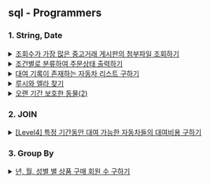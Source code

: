 ## sql - Programmers

### 1. String, Date

<details> 
<summary>
<a href="src/string_date/164671.sql"> 조회수가 가장 많은 중고거래 게시판의 첨부파일 조회하기 </a>
</summary> 
<ul>
<li><p>배운점</p>
<ul>
<li>view, views 는 예약어다!</li>
<li>where 절에 IN 키워드로 여러개 ROW를 비교 가능하다. +) 이게 더 시멘틱적인거같음.. FROM 절대 여러개 넣는 것 보다 좋아보여요! 멘토님 짱</li>
</ul>
</li>
<li><p>배운 키워드</p>
<ul>
<li>WHRER 절 IN</li>
<li>문자열 연결 : CONCAT</li>
</ul>
</li>
</ul>
</details>

<details> 
<summary>
<a href="src/string_date/131113.sql">조건별로 분류하여 주문상태 출력하기</a>
</summary>
<ul>
<li>배운점<ul>
<li>DATE_FORMAT(컬럼명, FORMAT)</li>
<li>IF 다중문으로 조건절 설정하기</li>
<li>문자열도 비교문이 가능하다. </li>
</ul>
</li>
<li>배운 키워드<ul>
<li>case when then when then else end</li>
<li>IS NULL </li>
</ul>
</li>
</ul>
</details>

<details> 
<summary>
<a href="src/string_date/157341.sql">대여 기록이 존재하는 자동차 리스트 구하기</a>
</summary> 
<ul>
<li>배운점<ul>
<li>like는 여러개 비교할 때 쓰는거 기 때문에 하나만 비교한다면 = 연산자를 활용하자.</li>
</ul>
</li>
<li>배운 키워드</li>
</ul>
</details>


<details> 
<summary>
<a href="src/string_date/59046.sql">루시와 엘라 찾기</a>
</summary>
</details>

<details> 
<summary>
<a href="src/string_date/59046.sql">오랜 기간 보호한 동물(2)</a>
</summary>
<ul>
<li><p>배운점</p>
<ul>
<li>날짜 비교할때 단순히 - 연산을 하면 알수없는 값이 나온다. 그렇기에 DateDiff를 이용하는 것이 좋음</li>
</ul>
</li>
<li><p>키워드</p>
<ul>
<li>DateDiff</li>
</ul>
</li>
</ul>

</details>


### 2. JOIN

<details>
<summary>
<a href="src/join/157339.sql">[Level4] 특정 기간동안 대여 가능한 자동차들의 대여비용 구하기</a>
</summary> 
<ul>
<li>배운점<ul>
<li>where절에서 컬럼 2개 시작, 종료날짜 사이에 존재하지 않는 달을 구할 경우 서브 쿼리로 구현해야 한다는 점을 배웠다.</li>
<li>특정 해당 월을 제외한 범위를 구할 때 유용하다.</li>
</ul>
</li>
<li>배운 키워드<ul>
<li>BETWEEN (A) AND (B)</li>
</ul>
</li>
</ul>
</details>

### 3. Group By

<details>
<summary>
<a href="src/group_by/131532.sql">년, 월, 성별 별 상품 구매 회원 수 구하기</a>
</summary> 
<ul>
<li><p>배운점</p>
<ul>
<li>USER_INFO 테이블과 ONLINE_SALE 테이블 두가지를 조인하면서 ONLINE_SALE 의 user_id가 여러번 중복될 수 있다는 사실을 알았다</li>
<li>해결 방법으로 COUNT안에 DISTICNT info.USER_ID로 해소하면서 해결가능 했다.</li>
</ul>
</li>
<li><p>키워드</p>
<ul>
<li>COUNT와 DISTICNT</li>
</ul>
</li>
</ul>

</details>